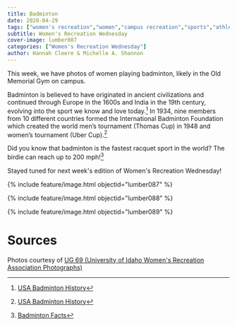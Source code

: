```yaml
---
title: Badminton
date: 2020-04-29
tags: ["women's recreation","women","campus recreation","sports","athletes","badminton"]
subtitle: Women's Recreation Wednesday
cover-image: lumber087
categories: ["Women's Recreation Wednesday"]
author: Hannah Cleere & Michelle A. Shannon
---
```


This week, we have photos of women playing badminton, likely in the Old Memorial Gym on campus. 

Badminton is believed to have originated in ancient civilizations
and continued through Europe in the 1600s and India in the 19th
century, evolving into the sport we know and love today.[^1]
In 1934, nine members from 10 different countries formed the International
Badminton Foundation which created the world men’s tournament (Thomas Cup) in
1948 and women’s tournament (Uber Cup).[^1]

Did you know that badminton is the fastest racquet sport
in the world? The birdie can reach up to 200 mph![^2]

Stayed tuned for next week's edition of Women's Recreation Wednesday!

{% include feature/image.html objectid="lumber087" %}

{% include feature/image.html objectid="lumber088" %}

{% include feature/image.html objectid="lumber089" %}

# Sources

Photos courtesy of [UG 69 (University of Idaho Women's Recreation Association Photographs)](http://archiveswest.orbiscascade.org/ark:/80444/xv152953/op=fstyle.aspx?t=k&amp;q=)

[^1]: [USA Badminton History](https://www.teamusa.org/usa-badminton/about/history)

[^2]: [Badminton Facts](https://www.softschools.com/facts/sports/badminton_facts/788/)
